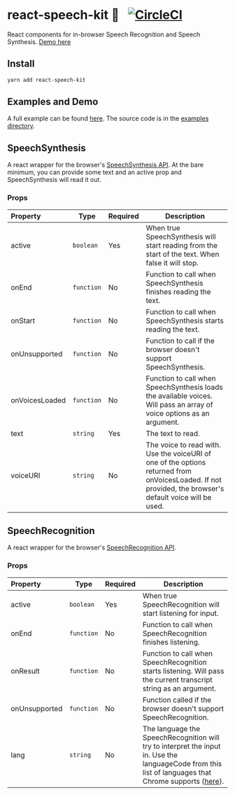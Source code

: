 # react-speech-kit 🎤&nbsp;&nbsp; [![CircleCI](https://circleci.com/gh/MikeyParton/react-speech-kit/tree/master.svg?style=shield)](https://circleci.com/gh/MikeyParton/react-speech-kit/tree/master)
React components for in-browser Speech Recognition and Speech Synthesis.
[Demo here](https://mikeyparton.github.io/react-speech-kit/)

## Install
```bash
yarn add react-speech-kit
```

## Examples and Demo
A full example can be found [here](https://mikeyparton.github.io/react-speech-kit/). The source code is in the [examples directory](https://github.com/MikeyParton/react-speech-kit/tree/master/examples/src).

## SpeechSynthesis
A react wrapper for the browser's [SpeechSynthesis API](https://developer.mozilla.org/en-US/docs/Web/API/SpeechSynthesis). At the bare minimum, you can provide some text and an active prop and SpeechSynthesis will read it out.

### Props
| Property       | Type     | Required | Description                                                       |
| :--------------|----------|----------|------------------------------------------------------------------ |
| active         |`boolean` | Yes      | When true SpeechSynthesis will start reading from the start of the text. When false                                            it will stop. 
| onEnd          |`function`| No       | Function to call when SpeechSynthesis finishes reading the text.
| onStart        |`function`| No       | Function to call when SpeechSynthesis starts reading the text.
| onUnsupported  |`function`| No       | Function to call if the browser doesn't support SpeechSynthesis. 
| onVoicesLoaded |`function`| No       | Function to call when SpeechSynthesis loads the available voices. Will pass an array                                          of voice options as an argument.
| text           |`string`  | Yes      | The text to read.
| voiceURI       |`string`  | No       | The voice to read with. Use the voiceURI of one of the options returned from                                                  onVoicesLoaded. If not provided, the browser's default voice will be used.

## SpeechRecognition
A react wrapper for the browser's [SpeechRecognition API](https://developer.mozilla.org/en-US/docs/Web/API/SpeechRecognition).

### Props
| Property       | Type     | Required | Description                                                       |
| :--------------|----------|----------|------------------------------------------------------------------ |
| active         |`boolean` | Yes      | When true SpeechRecognition will start listening for input. 
| onEnd          |`function`| No       | Function to call when SpeechRecognition finishes listening.
| onResult       |`function`| No       | Function to call when SpeechRecognition starts listening. Will pass the current                                                transcript string as an argument.
| onUnsupported  |`function`| No       | Function called if the browser doesn't support SpeechRecognition. 
| lang           |`string`  | No       | The language the SpeechRecognition will try to interpret the input in. Use the                                                languageCode from this list of languages that Chrome supports ([here](https://cloud.google.com/speech-to-text/docs/languages)).
